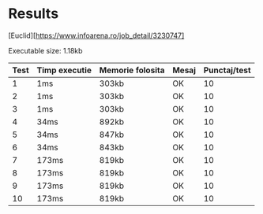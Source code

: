 # Results

[Euclid][https://www.infoarena.ro/job_detail/3230747]

Executable size: 1.18kb

| Test | Timp executie | Memorie folosita | Mesaj | Punctaj/test |
| ---- | ------------- | ---------------- | ----- | ------------ |
| 1    | 1ms           | 303kb            | OK    | 10           |
| 2    | 1ms           | 303kb            | OK    | 10           |
| 3    | 1ms           | 303kb            | OK    | 10           |
| 4    | 34ms          | 892kb            | OK    | 10           |
| 5    | 34ms          | 847kb            | OK    | 10           |
| 6    | 34ms          | 843kb            | OK    | 10           |
| 7    | 173ms         | 819kb            | OK    | 10           |
| 8    | 173ms         | 819kb            | OK    | 10           |
| 9    | 173ms         | 819kb            | OK    | 10           |
| 10   | 173ms         | 819kb            | OK    | 10           |